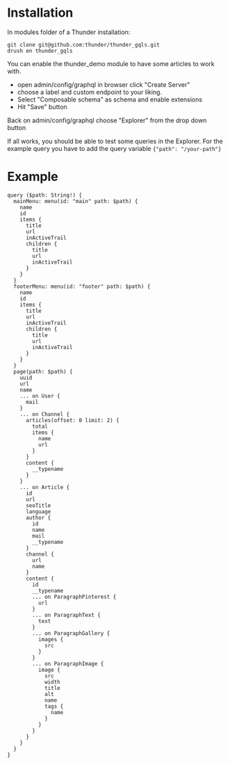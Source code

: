 # Installation

In modules folder of a Thunder installation:

    git clone git@github.com:thunder/thunder_gqls.git
    drush en thunder_gqls

You can enable the thunder_demo module to have some articles to work with.

+ open admin/config/graphql in browser click "Create Server"
+ choose a label and custom endpoint to your liking.
+ Select "Composable schema" as schema and enable extensions
+ Hit "Save" button

Back on admin/config/graphql choose "Explorer" from the drop down button

If all works, you should be able to test some queries in the Explorer. For the example query you have to add
the query variable `{"path": "/your-path"}`

# Example

    query ($path: String!) {
      mainMenu: menu(id: "main" path: $path) {
        name
        id
        items {
          title
          url
          inActiveTrail
          children {
            title
            url
            inActiveTrail
          }
        }
      }
      footerMenu: menu(id: "footer" path: $path) {
        name
        id
        items {
          title
          url
          inActiveTrail
          children {
            title
            url
            inActiveTrail
          }
        }
      }
      page(path: $path) {
        uuid
        url
        name
        ... on User {
          mail
        }
        ... on Channel {
          articles(offset: 0 limit: 2) {
            total
            items {
              name
              url
            }
          }
          content {
            __typename
          }
        }
        ... on Article {
          id
          url
          seoTitle
          language
          author {
            id
            name
            mail
            __typename
          }
          channel {
            url
            name
          }
          content {
            id
            __typename
            ... on ParagraphPinterest {
              url
            }
            ... on ParagraphText {
              text
            }
            ... on ParagraphGallery {
              images {
                src
              }
            }
            ... on ParagraphImage {
              image {
                src
                width
                title
                alt
                name
                tags {
                  name
                }
              }
            }
          }
        }
      }
    }
